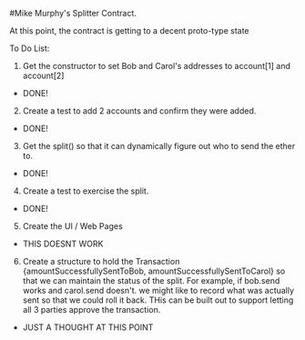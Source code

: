 #Mike Murphy's Splitter Contract.

At this point, the contract is getting to a decent proto-type state

To Do List:

1. Get the constructor to set Bob and Carol's addresses to account[1] and account[2] 
  * DONE!
2. Create a test to add 2 accounts and confirm they were added.
  * DONE!
3. Get the split() so that it can dynamically figure out who to send the ether to.
  * DONE!
4. Create a test to exercise the split. 
  * DONE!  
5. Create the UI / Web Pages
  * THIS DOESNT WORK
6. Create a structure to hold the Transaction {amountSuccessfullySentToBob, amountSuccessfullySentToCarol} 
   so that we can maintain the status of the split.  For example, if bob.send works and carol.send doesn't.
   we might like to record what was actually sent so that we could roll it back.  THis can be built out
   to support letting all 3 parties approve the transaction.
  * JUST A THOUGHT AT THIS POINT


